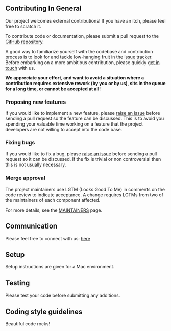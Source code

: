 ## Contributing In General

Our project welcomes external contributions! If you have an itch, please
feel free to scratch it.

To contribute code or documentation, please submit a pull request to the [GitHub
repository](https://github.com/IBM/visualize-food-insecurity/blob/visualize-food-insecurity).

A good way to familiarize yourself with the codebase and contribution process is
to look for and tackle low-hanging fruit in the [issue
tracker](https://github.com/IBM/visualize-food-insecurity/blob/visualize-food-insecurity/issues). Before embarking on
a more ambitious contribution, please quickly [get in touch](#communication)
with us.

**We appreciate your effort, and want to avoid a situation where a contribution
requires extensive rework (by you or by us), sits in the queue for a long time,
or cannot be accepted at all!**

### Proposing new features

If you would like to implement a new feature, please [raise an
issue](https://github.com/IBM/visualize-food-insecurity/blob/visualize-food-insecurity/issues) before sending a pull
request so the feature can be discussed. This is to avoid you spending your
valuable time working on a feature that the project developers are not willing
to accept into the code base.

### Fixing bugs

If you would like to fix a bug, please [raise an
issue](https://github.com/IBM/visualize-food-insecurity/blob/visualize-food-insecurity/issues) before sending a pull
request so it can be discussed. If the fix is trivial or non controversial then
this is not usually necessary.

### Merge approval

The project maintainers use LGTM (Looks Good To Me) in comments on the code
review to indicate acceptance. A change requires LGTMs from two of the
maintainers of each component affected.

For more details, see the [MAINTAINERS](MAINTAINERS.md) page.

## Communication

Please feel free to connect with us: [here](https://github.com/IBM/visualize-food-insecurity/blob/visualize-food-insecurity/issues)

## Setup

Setup instructions are given for a Mac environment.

## Testing

Please test your code before submitting any additions.

## Coding style guidelines

Beautiful code rocks!
